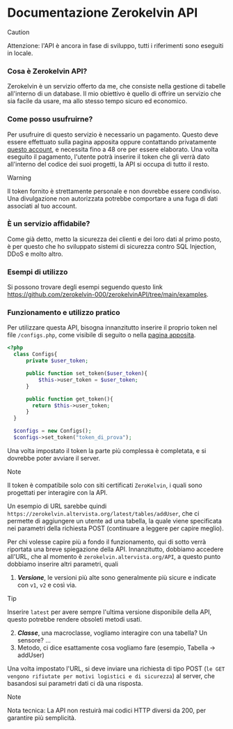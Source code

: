 # Documentazione Zerokelvin API

> [!CAUTION]
> Attenzione: l'API è ancora in fase di sviluppo, tutti i riferimenti sono eseguiti in locale.

### Cosa è Zerokelvin API?

Zerokelvin è un servizio offerto da me, che consiste nella gestione di tabelle all'interno di un database. Il mio obiettivo è quello di offrire un servizio che sia facile da usare, ma allo stesso tempo sicuro ed economico.

### Come posso usufruirne?

Per usufruire di questo servizio è necessario un pagamento. Questo deve essere effettuato sulla pagina apposita oppure contattando privatamente [questo account](discord.com/users/730376049317249087), e necessita fino a 48 ore per essere elaborato.
Una volta eseguito il pagamento, l'utente potrà inserire il token che gli verrà dato all'interno del codice dei suoi progetti, la API si occupa di tutto il resto.
> [!WARNING]
> Il token fornito è strettamente personale e non dovrebbe essere condiviso. Una divulgazione non autorizzata potrebbe comportare a una fuga di dati associati al tuo account.

### È un servizio affidabile?

Come già detto, metto la sicurezza dei clienti e dei loro dati al primo posto, è per questo che ho sviluppato sistemi di sicurezza contro SQL Injection, DDoS e molto altro.

### Esempi di utilizzo

Si possono trovare degli esempi seguendo questo link https://github.com/zerokelvin-000/zerokelvinAPI/tree/main/examples.

### Funzionamento e utilizzo pratico 

Per utilizzare questa API, bisogna innanzitutto inserire il proprio token nel file `/configs.php`, come visibile di seguito o nella [pagina apposita](https://github.com/zerokelvin-000/zerokelvinAPI/blob/main/examples/uso%20delle%20credenziali/configs.php).

``` PHP
<?php
  class Configs{
      private $user_token;

      public function set_token($user_token){
          $this->user_token = $user_token;
      }

      public function get_token(){
        return $this->user_token;
      }
  }

  $configs = new Configs();
  $configs->set_token("token_di_prova");
```

Una volta impostato il token la parte più complessa è completata, e si dovrebbe poter avviare il server.
> [!NOTE]
> Il token è compatibile solo con siti certificati `ZeroKelvin`, i quali sono progettati per interagire con la API.

Un esempio di URL sarebbe quindi `https://zerokelvin.altervista.org/latest/tables/addUser`, che ci permette di aggiungere un utente ad una tabella, la quale viene specificata nei parametri della richiesta POST (continuare a leggere per capire meglio).

Per chi volesse capire più a fondo il funzionamento, qui di sotto verrà riportata una breve spiegazione della API.
Innanzitutto, dobbiamo accedere all'URL, che al momento è `zerokelvin.altervista.org/API`, a questo punto dobbiamo inserire altri parametri, quali
1. _**Versione**_, le versioni più alte sono generalmente più sicure e indicate con `v1`, `v2` e così via.
> [!TIP]
> Inserire `latest` per avere sempre l'ultima versione disponibile della API, questo potrebbe rendere obsoleti metodi usati.
2. _**Classe**_, una macroclasse, vogliamo interagire con una tabella? Un sensore? ...
3. Metodo, ci dice esattamente cosa vogliamo fare (esempio, Tabella -> addUser)

Una volta impostato l'URL, si deve inviare una richiesta di tipo POST (`le GET vengono rifiutate per motivi logistici e di sicurezza`) al server, che basandosi sui parametri dati ci dà una risposta.
> [!NOTE]
> Nota tecnica: La API non restuirà mai codici HTTP diversi da 200, per garantire più semplicità.
